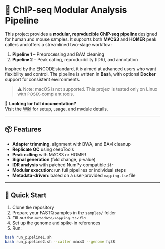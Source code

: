 # 🧬 ChIP-seq Modular Analysis Pipeline

This project provides a **modular, reproducible ChIP-seq pipeline** designed for human and mouse samples. It supports both **MACS3** and **HOMER** peak callers and offers a streamlined two-stage workflow:

1. **Pipeline 1** – Preprocessing and BAM cleaning  
2. **Pipeline 2** – Peak calling, reproducibility (IDR), and annotation

Inspired by the ENCODE standard, it is aimed at advanced users who want flexibility and control. The pipeline is written in **Bash**, with optional **Docker** support for consistent environments.

> ⚠️ Note: macOS is not supported. This project is tested only on Linux with POSIX-compliant tools.

📘 **Looking for full documentation?**  
 Visit the [Wiki](https://github.com/Nanderson246/chip-seq-modular-pipeline/wiki) for setup, usage, and module details.


---

## 📦 Features

- **Adapter trimming**, alignment with BWA, and BAM cleanup
- **Replicate QC** using deepTools
- **Peak calling** with MACS3 or HOMER
- **Signal generation** (fold change, p-value)
- **IDR analysis** with patched NumPy-compatible `idr`
- **Modular execution**: run full pipelines or individual steps
- **Metadata-driven**: based on a user-provided `mapping.tsv` file

---

## 🚀 Quick Start

1. Clone the repository  
2. Prepare your FASTQ samples in the `samples/` folder  
3. Fill out the `metadata/mapping.tsv` file  
4. Set up the genome and spike-in references  
5. Run:

```bash
bash run_pipeline1.sh
bash run_pipeline2.sh --caller macs3 --genome hg38


